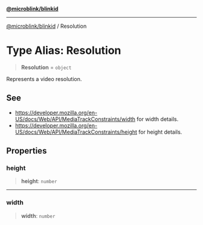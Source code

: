 [**@microblink/blinkid**](../README.md)

***

[@microblink/blinkid](../README.md) / Resolution

# Type Alias: Resolution

> **Resolution** = `object`

Represents a video resolution.

## See

 - https://developer.mozilla.org/en-US/docs/Web/API/MediaTrackConstraints/width for width details.
 - https://developer.mozilla.org/en-US/docs/Web/API/MediaTrackConstraints/height for height details.

## Properties

### height

> **height**: `number`

***

### width

> **width**: `number`
